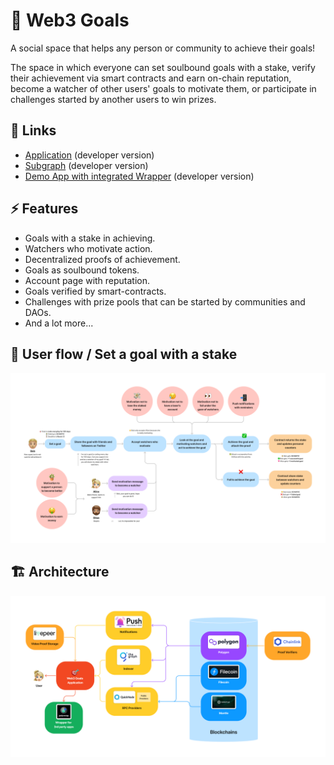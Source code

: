 # 🎯 Web3 Goals

A social space that helps any person or community to achieve their goals!

The space in which everyone can set soulbound goals with a stake, verify their achievement via smart contracts and earn on-chain reputation, become a watcher of other users' goals to motivate them, or participate in challenges started by another users to win prizes.

## 🔗 Links

- [Application](https://web3goals.space) (developer version)
- [Subgraph](https://thegraph.com/hosted-service/subgraph/kiv1n/web3-goals) (developer version)
- [Demo App with integrated Wrapper](https://web3goals-wrapper-demo-app.vercel.app/) (developer version)

## ⚡ Features

- Goals with a stake in achieving.
- Watchers who motivate action.
- Decentralized proofs of achievement.
- Goals as soulbound tokens.
- Account page with reputation.
- Goals verified by smart-contracts.
- Challenges with prize pools that can be started by communities and DAOs.
- And a lot more...

## 🌊 User flow / Set a goal with a stake

![User flow / Set a goal with a stake](profile/images/user-flow-set-goal-with-stake.png)

## 🏗️ Architecture

![Architecture](profile/images/architecture.png)